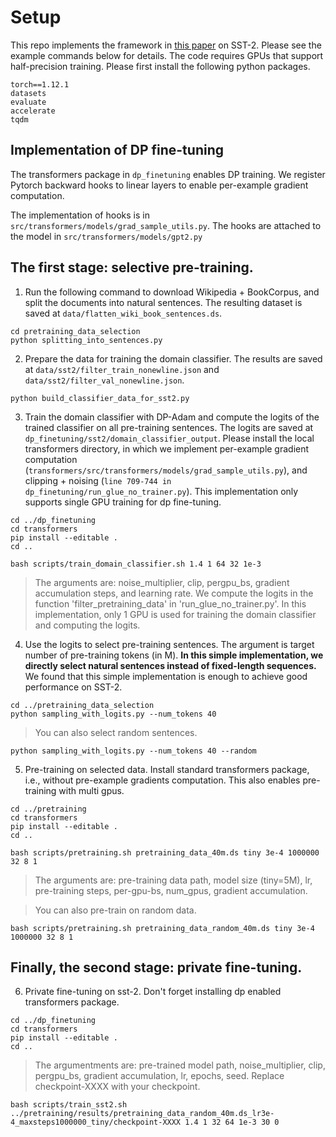 # Setup

This repo implements the framework in [this paper](https://arxiv.org/abs/2305.13865) on SST-2. Please see the example commands below for details.
The code requires GPUs that support half-precision training. Please first install the following python packages.
```
torch==1.12.1
datasets
evaluate
accelerate
tqdm
```

## Implementation of DP fine-tuning

The transformers package in `dp_finetuning` enables DP training. 
We register Pytorch backward hooks to linear layers to enable per-example gradient computation.

The implementation of hooks is in `src/transformers/models/grad_sample_utils.py`. The hooks are attached to the model in `src/transformers/models/gpt2.py`

## The first stage: selective pre-training.

1. Run the following command to download Wikipedia + BookCorpus, and split the documents into natural sentences. The resulting dataset is saved at `data/flatten_wiki_book_sentences.ds`.

```
cd pretraining_data_selection
python splitting_into_sentences.py
```

2. Prepare the data for training the domain classifier. The results are saved at `data/sst2/filter_train_nonewline.json` and `data/sst2/filter_val_nonewline.json`.

```
python build_classifier_data_for_sst2.py
```

3. Train the domain classifier with DP-Adam and compute the logits of the trained classifier on all pre-training sentences. The logits are saved at `dp_finetuning/sst2/domain_classifier_output`. Please install the local transformers directory, in which we implement per-example gradient computation (`transformers/src/transformers/models/grad_sample_utils.py`), and clipping + noising (`line 709-744 in dp_finetuning/run_glue_no_trainer.py`). This implementation only supports single GPU training for dp fine-tuning.

```
cd ../dp_finetuning
cd transformers
pip install --editable .
cd ..
```


```
bash scripts/train_domain_classifier.sh 1.4 1 64 32 1e-3
```

> The arguments are: noise_multiplier, clip, pergpu_bs, gradient accumulation steps, and learning rate. We compute the logits in the function 'filter_pretraining_data' in 'run_glue_no_trainer.py'. In this implementation, only 1 GPU is used for training the domain classifier and computing the logits.


4. Use the logits to select pre-training sentences. The argument is target number of pre-training tokens (in M). **In this simple implementation, we directly select natural sentences instead of fixed-length sequences.** We found that this simple implementation is enough to achieve good performance on SST-2. 

```
cd ../pretraining_data_selection
python sampling_with_logits.py --num_tokens 40
```

> You can also select random sentences.

```
python sampling_with_logits.py --num_tokens 40 --random
```

5. Pre-training on selected data. Install standard transformers package, i.e., without pre-example gradients computation. This also enables pre-training with multi gpus.

```
cd ../pretraining
cd transformers
pip install --editable .
cd ..
```



```
bash scripts/pretraining.sh pretraining_data_40m.ds tiny 3e-4 1000000 32 8 1
```

> The arguments are: pre-training data path, model size (tiny=5M), lr, pre-training steps, per-gpu-bs, num_gpus, gradient accumulation.

> You can also pre-train on random data.

```
bash scripts/pretraining.sh pretraining_data_random_40m.ds tiny 3e-4 1000000 32 8 1
```

## Finally, the second stage: private fine-tuning.

6. Private fine-tuning on sst-2. Don't forget installing dp enabled transformers package.

```
cd ../dp_finetuning
cd transformers
pip install --editable .
cd ..
```

> The argumentments are: pre-trained model path, noise_multiplier, clip, pergpu_bs, gradient accumulation, lr, epochs, seed. Replace checkpoint-XXXX with your checkpoint.

```
bash scripts/train_sst2.sh ../pretraining/results/pretraining_data_random_40m.ds_lr3e-4_maxsteps1000000_tiny/checkpoint-XXXX 1.4 1 32 64 1e-3 30 0
```


